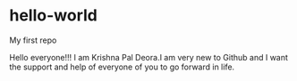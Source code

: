 # hello-world
My first repo

Hello everyone!!!
I am Krishna Pal Deora.I am very new to Github and I want the support and help of everyone of you to go forward in life.
